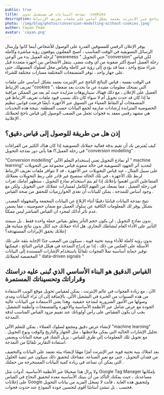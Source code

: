 ```yaml
---
public: true
title:  نمذجة البيانات في مستقبل بدون  cookies
description: قياس النتائج الناجح عبر الإنترنت يعتمد بشكل أساسي على ملفات تعريف الإرتباط " cookies "، التي تمنحك معلومات مفيدة عن ما يحدث بعد ضغطة العميل على الإعلان ، مع ذلك فهناك سيناريوهات متزايدة حيث لم يعد من الممكن مراقبة ما إذا كان قد حدث تحويل أم لا
photo: '/img/blog/photos/conversion-modelling-without-cookies.jpeg'
auther: Cayan Team
avatar: 'cayan.png'
---
```

يوفر الإعلان الرقمي للمسوقين القدرة على الوصول للأشخاص أينما كانوا وإرسال الرسائل التسويقية في الوقت المناسب ، أصبح المعلنون يتوقعون رؤية مباشرة وكاملة لرحلة العميل بدء من الوعي "awareness "  حتي التحويل "conversion"
لكن قياس رحلة العميل أصبح أكثر صعوبة من أي وقت مضى. ينتقل الأشخاص بين أجهزة متعددة قبل شراء منتج واحد ، مما قد يؤدي إلى رؤية غير كاملة وقياس مخل لسلوك المستهلك. حتى على جهاز واحد ، توفر المتصفحات المختلفة مسارات مختلفة للشراء.
 
في الوقت نفسه ، قياس النتائج الناجح عبر الإنترنت يعتمد بشكل أساسي على ملفات تعريف الإرتباط "cookies "، التي تمنحك معلومات مفيدة عن ما يحدث بعد ضغطة العميل على الإعلان ، مع ذلك فهناك سيناريوهات متزايدة حيث لم يعد من الممكن مراقبة ما إذا كان قد حدث تحويل أم لا 
سواء كان ذلك بسبب قيود ملفات تعريف الارتباط في المتصفحات أو النقاط العمياء من التسوق عبر الأجهزة ،أيضًا فرضت قوانين تنظيم الخصوصية المتزايدة إرشادات صارمة لجمع البيانات حسب المنطقة.
نتيجة هذه التحديات هي مشهد رقمي معقد به فجوات تجعل من الصعب الوصول إلي قياس ناجح لحملاتك الإعلانية  .
## إذن هل من طريقة للوصول إلى قياس دقيق؟

كيف يُفترض بك أن تقيم بدقة فعالية حملاتك التسويقية إذا كان هناك الكثير من الفراغات في رحلة العميل؟ا هنا يأتي دور نمذجة التحويل "conversion modelling" .
 
"Conversion modelling" أو نماذج التحويل تعني إستخدام التعلم الآلي " machine learning" لتحديد أثر الجهود التسويقية في حالة صعوبة قياس مجموعة من التحويلات
على سبيل المثال ، عند قياس التحويلات عبر الأجهزة ، قد لا تتوافر ملفات تعريف الإرتباط لربط تلك الأجهزة ، في تلك الحالة ستصبح غير قادر على ربط التحويلات بعملائك المتفاعلين الذين اهتموا بإعلانك
إذا لم يتم استخدام نماذج التحويل ،  ستظهر أمامك ثغرات في رحلة العميل ، مما يمنعك من الفهم الكامل لمسارات عملائك حني التحويل. ولكن مع وجود أساس للنمذجة ، يمكن للبيانات أن تغذي الخوارزميات للتحقق من صحة القياس .

تتيح نمذجة البيانات قياسًا دقيقًا أثناء الإبلاغ عن البيانات المجمعة والمجهولة المصدر. بشكل يوفر لك المعلومات الكافية عن سلوك العميل مع ضمان خصوصيته ، مما يضمن عدم تأثر أدائك لمجرد أن القياس المباشر ليس ممكنًا. 
 
بدون نماذج التحويل ، لن يكون حجم التأثر يتعلق بقياس حملة واحدة فقط . بل سيمتد التأثير على الأداء العام لنشاطك التجاري. هل أداء حملاتك جيد ككل بدون نتائج متباينة 
 هل إعلانك يحقق الإيرادات المستهدفة؟

  بدون رؤية كاملة للأداء وبنية تحتية قوية ، سيكون من الصعب جدًا الإجابة بثقة على تلك الأسئلة 
على العكس من ذلك ، إذا تم إدراج النمذجة في هيكل قياس النتائج  ، فيمكنها توفير حماية أساسية تملأ الفجوات تلقائيًا باستخدام الإشارات المستندة إلى البيانات المخصصة لحملاتك " data-driven signals "
##  القياس الدقيق هو البناء الأساسي الذي تُبنى عليه دراستك وقراراتك وتحسيناتك المستمرة

الآن ، مع زيادة الفجوات في عالم الإنترنت ، يمكن لمقياس تحويل موقع الويب الاستفادة من هذه السنوات من الخبرة في التشغيل الآلي. بالإضافة إلى ان ثراء البيانات ومدى وصولها من الأمور الضرورية لنمذجة حقيقية. وهذا يعني الاستفادة من البيانات عالية الجودة مع عرض شامل عبر الأنظمة الأساسية والأجهزة والمتصفحات وأنظمة التشغيل.
يجب أن يكون المقياس على رأس أولوياتك عند تقييم مزود القياس المناسب لدقة النمذجة.
 
لإنشاء عرض دقيق ومجمع لسلوك العملاء ، يمكن للتعلم الآلي "machine learning" تحليل الإشارات الحالية التي يمكن ملاحظتها ، مثل الجهاز والتاريخ والوقت ونوع التحويل .  مع تحويل تلك المعلومات إلي طرق للقياس ، يزيل الشك في صحة البيانات  ويضمن استفادة التقارير تلقائيًا من النمذجة.

يعد امتلاك بنية تحتية قوية عبر الإنترنت أمرًا مهمًا لإنشاء بيئة تعتمد على البيانات والتخفيف من فقدان التحويل ، حتى مع تغير الصناعة. مفتاحك لتحقيق ذلك سيكون عبر تنفيذ الحلول التي يمكن أن تساعد في زيادة كمية البيانات المستخرجة من حملتك . 

ولا يزال هذا صحيحًا عبر الأنظمة الأساسية. 
أدوات مثل Google Tag Manager  بإمكانها مساعدتك ، حيث يمكنك التأكد من أن بنيتك الأساسية معدة لتحقيق النجاح في القياس على إعلانات Google ولتحقيق هذه الغاية ، فأنت لا تسجل المزيد من بيانات التحويل فحسب ، بل تنشئ أساسًا أقوى لتحسين جودة النموذج عند حدوث فجوات.
